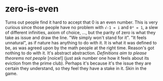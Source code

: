 # zero-is-even

Turns out people find it hard to accept that 0 is an even number. This is very curious since those people have no problem with `√-1 = i` and `0⁰ = 1`, a slew of different infinities, axiom of choice, …, but the parity of zero is what they take as issue and draw the line. "We simply won't stand for it". "It feels unnatural", as if nature has anything to do with it. It is what it was defined to be, as was agreed upon by the math people at the right time. Reason's got nothing to do with it. It's abstract abstraction. *Definitions aim to please theorems not people* [noice!] (just ask number one how it feels about its eviction from the prime club). Perhaps it's because it's the issue they are certain they understand, so they feel they have a stake in it. Skin in the game.
